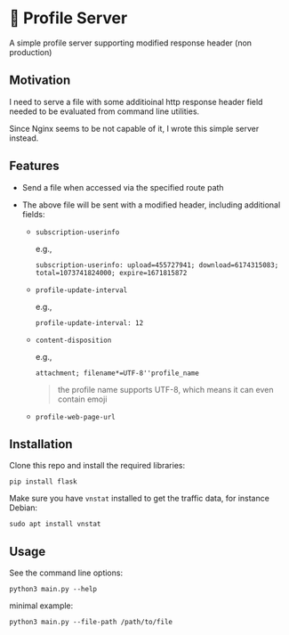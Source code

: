 # 📄 Profile Server

A simple profile server supporting modified response header (non production) 

## Motivation

I need to serve a file with some additioinal http response header field needed to be evaluated from command line utilities. 

Since Nginx seems to be not capable of it, I wrote this simple server instead.

## Features

- Send a file when accessed via the specified route path
- The above file will be sent with a modified header, including additional fields:

    - `subscription-userinfo`

        e.g., 

        ```
        subscription-userinfo: upload=455727941; download=6174315083; total=1073741824000; expire=1671815872
        ```

    - `profile-update-interval`

        e.g.,

        ```
        profile-update-interval: 12
        ```
    
    - `content-disposition`

        e.g.,

        ```
        attachment; filename*=UTF-8''profile_name
        ```

        > the profile name supports UTF-8, which means it can even contain emoji

    - `profile-web-page-url`

## Installation

Clone this repo and install the required libraries:

```shell
pip install flask
```

Make sure you have `vnstat` installed to get the traffic data, for instance Debian:

```shell
sudo apt install vnstat
```

## Usage

See the command line options:

```shell
python3 main.py --help
```

minimal example:

```shell
python3 main.py --file-path /path/to/file
```
    
